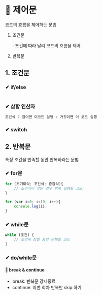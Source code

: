 # 📙 제어문

코드의 흐름을 제어하는 문법


1. 조건문

    : 조건에 따라 달리 코드의 흐름을 제어

2. 반복문



## 1. 조건문

### ✔ if/else

```js

```
### ✔ 삼항 연산자

```js
조건식 ? 참이면 이코드 실행 : 거짓이면 이 코드 실행
```
### ✔ switch


## 2. 반복문

특정 조건을 만족할 동안 반복하라는 문법

### ✔ for문
```js
for (초기화식; 조건식; 증감식){
    // 조건식이 참인 경우 반복 실행될 코드;
}

for (var i=0; i<10; i++){
    console.log(i);
}
```
### ✔ while문
```js
while (조건) {
    // 조건이 참일 동안 반복할 코드
}
```

### ✔ do/while문


#### 🔎 break & continue

- break: 반복문 강제종료
- continue: 이번 회차 반복만 skip 하기
